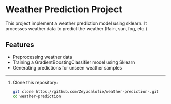 ﻿# Weather Prediction Project

This project implement a weather prediction model using sklearn. It processes weather data to predict the weather (Rain, sun, fog, etc.) 


 ## Features
 - Preprocessing weather data
 - Training a GradientBoostingClassifier model using Sklearn
 - Generating predictions for unseen weather samples


---

1. Clone this repository:
   ```bash
   git clone https://github.com/Zeyadalofie/weather-prediction-.git
   cd weather-prediction
